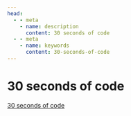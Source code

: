 ```yaml
---
head:
  - - meta
    - name: description
      content: 30 seconds of code
  - - meta
    - name: keywords
      content: 30-seconds-of-code
---
```


# 30 seconds of code

[30 seconds of code](https://www.30secondsofcode.org/articles/s/code-anatomy-chaining-reduce-for-loop)
